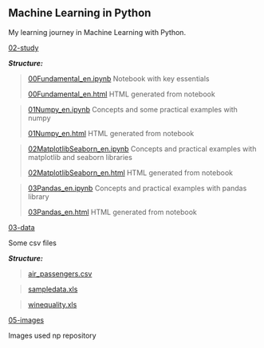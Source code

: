 ## Machine Learning in Python

My learning journey in Machine Learning with Python.

[02-study](https://github.com/E-man85/ML-PY/tree/main/02-study)


***Structure:***

> [00Fundamental_en.ipynb](https://github.com/E-man85/ML-PY/blob/main/02-study/00Fundamental_en.ipynb) Notebook with key essentials
>
> [00Fundamental_en.html](https://github.com/E-man85/ML-PY/blob/main/02-study/00Fundamental_en.html) HTML generated from notebook

> [01Numpy_en.ipynb](https://github.com/E-man85/ML-PY/blob/main/02-study/01Numpy_en.ipynb) Concepts and some practical examples with numpy
>
> [01Numpy_en.html](https://github.com/E-man85/ML-PY/blob/main/02-study/01Numpy_en.html) HTML generated from notebook

> [02MatplotlibSeaborn_en.ipynb](https://github.com/E-man85/ML-PY/blob/main/02-study/02MatplotlibSeaborn_en.ipynb) 
Concepts and practical examples with matplotlib and seaborn libraries
>
> [02MatplotlibSeaborn_en.html](https://github.com/E-man85/ML-PY/blob/main/02-study/02MatplotlibSeaborn_en.html) HTML generated from notebook

> [03Pandas_en.ipynb](https://github.com/E-man85/ML-PY/blob/main/02-study/03Pandas_en.ipynb) Concepts and practical examples with pandas library
>
> [03Pandas_en.html](https://github.com/E-man85/ML-PY/blob/main/02-study/03Pandas_en.html) HTML generated from notebook

[03-data](https://github.com/E-man85/ML-PY/tree/main/03-data)

Some csv files

***Structure:***

> [air_passengers.csv](https://github.com/E-man85/ML-PY/blob/main/03-data/air_passengers.csv) 

> [sampledata.xls](https://github.com/E-man85/ML-PY/blob/main/03-data/sampledata.xls) 

> [winequality.xls](https://github.com/E-man85/ML-PY/blob/main/03-data/winequality.xls) 

[05-images](https://github.com/E-man85/ML-PY/tree/main/05-images)

Images used np repository
